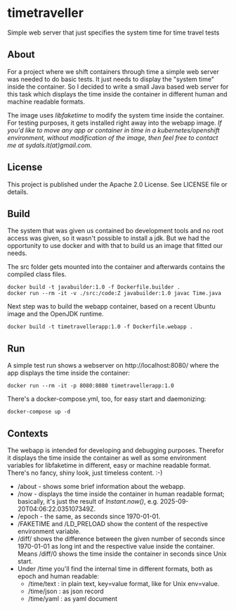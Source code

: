 # timetraveller
Simple web server that just specifies the system time for time travel tests

## About
For a project where we shift containers through time a simple web server was needed to do basic tests.
It just needs to display the "system time" inside the container. So I decided to write a small Java
based web server for this task which displays the time inside the container in different human and
machine readable formats.

The image uses _libfaketime_ to modify the system time inside the container. For testing purposes,
it gets installed right away into the webapp image. _If you'd like to move any app or container
in time in a kubernetes/openshift environment, without modification of the image, then feel free
to contact me at sydals.it(at)gmail.com._

## License
This project is published under the Apache 2.0 License. See LICENSE file or details.

## Build
The system that was given us contained bo development tools and no root access was given, 
so it wasn't possible to install a jdk. But we had the opportunity to use docker and with that
to build us an image that fitted our needs.

The src folder gets mounted into the container and afterwards contains the compiled class files.
```
docker build -t javabuilder:1.0 -f Dockerfile.builder .
docker run --rm -it -v ./src:/code:Z javabuilder:1.0 javac Time.java
```

Next step was to build the webapp container, based on a recent Ubuntu image and the OpenJDK runtime.
```
docker build -t timetravellerapp:1.0 -f Dockerfile.webapp .
```

## Run
A simple test run shows a webserver on http://localhost:8080/ where the app displays the time inside
the container:
```
docker run --rm -it -p 8080:8080 timetravellerapp:1.0
```

There's a docker-compose.yml, too, for easy start and daemonizing:
```
docker-compose up -d
```

## Contexts
The webapp is intended for developing and debugging purposes. Therefor it displays the time
inside the container as well as some environment variables for libfaketime in different,
easy or machine readable format. There's no fancy, shiny look, just timeless content. :-)

* /about - shows some brief information about the webapp.
* /now - displays the time inside the container in human readable format; basically, it's just the result of _Instant.now()_, e.g. 2025-09-20T04:06:22.035107349Z.
* /epoch - the same, as seconds since 1970-01-01.
* /FAKETIME and /LD_PRELOAD show the content of the respective environment variable.
* /diff/<numSeconds> shows the difference between the given number of seconds since 1970-01-01 as
  long int and the respective value inside the container. Means /diff/0 shows the time inside the
  container in seconds since Unix start.
* Under /time you'll find the internal time in different formats, both as epoch and human readable:
  * /time/text : in plain text, key=value format, like for Unix env=value.
  * /time/json : as json record
  * /time/yaml : as yaml document

